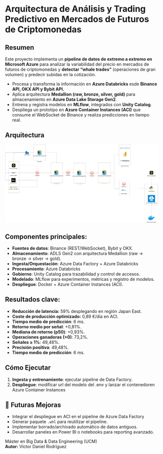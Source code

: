 # Arquitectura de Análisis y Trading Predictivo en Mercados de Futuros de Criptomonedas

## Resumen
Este proyecto implementa un **pipeline de datos de extremo a extremo en Microsoft Azure** para analizar la variabilidad del precio en mercados de futuros de criptomonedas y **detectar “whale trades”** (operaciones de gran volumen) y predecir subidas en la cotización.  

- Procesa y transforma la información en **Azure Databricks** esde **Binance API, OKX API y Bybit API.**
- Aplica arquitectura **Medallion (raw, bronze, silver, gold)** para almacenamiento en **Azure Data Lake Storage Gen2**.  
- Entrena y registra modelos en **MLflow**, integrados con **Unity Catalog**.  
- Despliega un prototipo en **Azure Container Instances (ACI)** que consume el WebSocket de Binance y realiza predicciones en tiempo real.  


## Arquitectura
![Diagrama General](imagenes/arquitectura.jpg)  


## Componentes principales:
- **Fuentes de datos**: Binance (REST/WebSocket), Bybit y OKX. 
- **Almacenamiento**: ADLS Gen2 con arquitectura Medallion (raw → bronze → silver → gold). 
- **Ingesta/Orquestación**: Azure Data Factory + Azure Databricks
- **Procesamiento**: Azure Databricks
- **Gobierno**: Unity Catalog para trazabilidad y control de accesos.  
- **Modelado**: MLflow para experimentos, métricas y registro de modelos.  
- **Despliegue**: Docker + Azure Container Instances (ACI).  


## Resultados clave:  
  - **Reducción de latencia:** 59% desplegando en región Japan East.  
  - **Coste de producción optimizado:** 0,89 €/día en ACI.
  - **Tiempo medio de predicción**: 6 ms.
  - **Retorno medio por señal**: +0,81%.
  - **Mediana de retorno (p50)**: +0,93%.  
  - **Operaciones ganadoras (>0)**: 73,2%.  
  - **Señales ≥ 1%**: 49,48%.  
  - **Precisión positiva**: 49,48%.  
  - **Tiempo medio de predicción**: 6 ms. 


## Cómo Ejecutar
1. **Ingesta y entrenamiento**: ejecutar pipeline de Data Factory.
2. **Despliegue**: modificar url del modelo del .env y lanzar el contenedoren Azure Container Instances


## 🔮 Futuras Mejoras
- Integrar el despliegue en ACI en el pipeline de Azure Data Factory
- Generar paquete `.whl` para reutilizar el pipeline.  
- Implementar borrado/archivado automático de datos antiguos.  
- Desarrollar paneles en Power BI o notebooks para reporting avanzado.  


Máster en Big Data & Data Engineering (UCM)  
**Autor:** Víctor Daniel Rodríguez  

